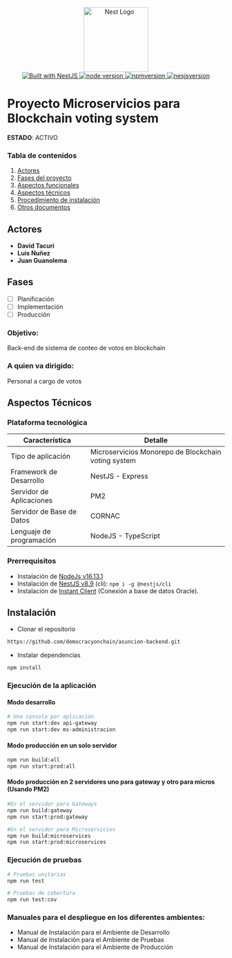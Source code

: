 <div align="center">
  <a href="http://nestjs.com/" target="_blank">
    <img src="https://nestjs.com/img/logo_text.svg" width="150" alt="Nest Logo" />
  </a>
</div>
<div align="center">
  <a href="https://nestjs.com" target="_blank">
    <img src="https://img.shields.io/badge/built%20with-NestJs-red.svg" alt="Built with NestJS">
  </a>
  <a href="https://nodejs.org/es/" target="_blank">
    <img src="https://img.shields.io/badge/node-%3E%3D%2016.13.1-blue" alt="node version">
  </a>
  <a href="https://nodejs.org/es/" target="_blank">
    <img src="https://img.shields.io/badge/npm-%3E%3D%208.1.2-blue" alt="npmversion">
  </a>
  <a href="https://nestjs.com" target="_blank">
    <img src="https://img.shields.io/badge/nestjs-8.0.0-blue" alt="nesjsversion">
  </a>
</div>


# Proyecto Microservicios para Blockchain voting system
**ESTADO**: ACTIVO
### Tabla de contenidos
1. [Actores](#actores)
2. [Fases del proyecto](#fases)
3. [Aspectos funcionales](#aspectos-funcionales)
4. [Aspectos técnicos](#aspectos-técnicos)
5. [Procedimiento de instalación](#procedimiento-de-instalación)
6. [Otros documentos](#otros-documentos)

## Actores
* **David Tacuri**
* **Luis Nuñez**
* **Juan Guanolema** 
## Fases
- [ ] Planificación
- [ ] Implementación
- [ ] Producción

### Objetivo:

Back-end de sistema de conteo de votos en blockchain

### A quien va dirigido:
Personal a cargo de votos

## Aspectos Técnicos

### Plataforma tecnológica
| Característica | Detalle |
| ------ | ------ |
| Tipo de aplicación | Microservicios Monorepo de Blockchain voting system |
| Framework de Desarrollo | NestJS - Express |
| Servidor de Aplicaciones | PM2 |
| Servidor de Base de Datos | CORNAC |
| Lenguaje de programación | NodeJS - TypeScript |

### Prerrequisitos

* Instalación de [NodeJs v16.13.1](https://nodejs.org/es/)
* Instalación de [NestJS v8.9](https://docs.nestjs.com/) (cli): `npm i -g @nestjs/cli`
* Instalación de [Instant Client](https://www.oracle.com/database/technologies/instant-client/downloads.html) (Conexión a base de datos Oracle).

## Instalación
* Clonar el repositorio
```bash
https://github.com/democracyonchain/asuncion-backend.git
```
* Instalar dependencias
```bash
npm install
```
### Ejecución de la aplicación
#### Modo desarrollo

```bash
# Una consola por aplicación
npm run start:dev api-gateway
npm run start:dev ms-administracion
```

#### Modo producción en un solo servidor
```bash
npm run build:all
npm run start:prod:all
```

#### Modo producción en 2 servidores uno para gateway y otro para micros (Usando PM2)
```bash
#En el servidor para Gateways
npm run build:gateway
npm run start:prod:gateway

#En el servidor para Microservicios
npm run build:microservices
npm run start:prod:microservices
```

### Ejecución de pruebas

```bash
# Pruebas unitarias 
npm run test

# Pruebas de cobertura
npm run test:cov
```

### Manuales para el despliegue en los diferentes ambientes: 
* Manual de Instalación para el Ambiente de Desarrollo
* Manual de Instalación para el Ambiente de Pruebas
* Manual de Instalación para el Ambiente de Producción
